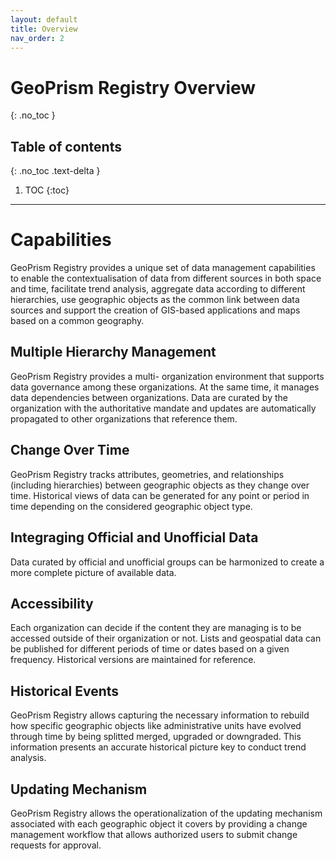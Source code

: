 ```yaml
---
layout: default
title: Overview
nav_order: 2
---
```


# GeoPrism Registry Overview
{: .no_toc }


<!-- Enables geospatial initiatives and infrastructures
{: .fs-6 .fw-300 } -->

## Table of contents
{: .no_toc .text-delta }

1. TOC
{:toc}

---


# Capabilities

GeoPrism Registry provides a unique set of data management capabilities to enable the
contextualisation of data from different sources in both space and time, facilitate trend analysis,
aggregate data according to different hierarchies, use geographic objects as the common link
between data sources and support the creation of GIS-based applications and maps based on a
common geography.

## Multiple Hierarchy Management

GeoPrism Registry provides a multi-
organization environment that supports data
governance among these organizations. At the
same time, it manages data dependencies
between organizations. Data are curated by
the organization with the authoritative
mandate and updates are automatically
propagated to other organizations that
reference them.

## Change Over Time

GeoPrism Registry tracks attributes,
geometries, and relationships (including
hierarchies) between geographic objects as
they change over time. Historical views of data
can be generated for any point or period in
time depending on the considered geographic
object type.

## Integraging Official and Unofficial Data

Data curated by official and unofficial groups
can be harmonized to create a more complete
picture of available data.

## Accessibility

Each organization can decide if the content
they are managing is to be accessed outside of
their organization or not. Lists and geospatial
data can be published for different periods of
time or dates based on a given frequency.
Historical versions are maintained for
reference.

## Historical Events

GeoPrism Registry allows capturing the
necessary information to rebuild how specific
geographic objects like administrative units
have evolved through time by being splitted
merged, upgraded or downgraded. This
information presents an accurate historical
picture key to conduct trend analysis.

## Updating Mechanism

GeoPrism Registry allows the operationalization of
the updating mechanism associated with each
geographic object it covers by providing a change
management workflow that allows authorized
users to submit change requests for approval.


